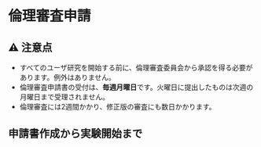 # 倫理審査申請

## :warning: 注意点

- すべてのユーザ研究を開始する前に、倫理審査委員会から承認を得る必要があります。例外はありません。
- 倫理審査申請書の受付は、**毎週月曜日**です。火曜日に提出したものは次週の月曜日まで受理されません。
- 倫理審査には2週間かかり、修正版の審査にも数日かかります。

## 申請書作成から実験開始まで

